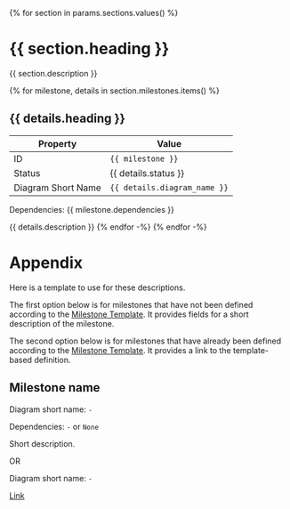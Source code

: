 {% for section in params.sections.values() %}
# {{ section.heading }}
{{ section.description }}

{% for milestone, details in section.milestones.items() %}
## {{ details.heading }}

| Property           | Value  |
| ------------------ | ------ |
| ID                 | `{{ milestone }}` |
| Status             | {{ details.status }} |
| Diagram Short Name | `{{ details.diagram_name }}` |

Dependencies: {{ milestone.dependencies }}

{{ details.description }}
{% endfor -%}
{% endfor -%}

# Appendix

Here is a template to use for these descriptions.

The first option below is for milestones that have not been defined according to the [Milestone Template](./milestone_template.md). It provides fields for a short description of the milestone.

The second option below is for milestones that have already been defined according to the [Milestone Template](./milestone_template.md). It provides a link to the template-based definition.

## Milestone name
Diagram short name: `-`

Dependencies: `-` or `None`

Short description.

OR

Diagram short name: `-`

[Link]()
